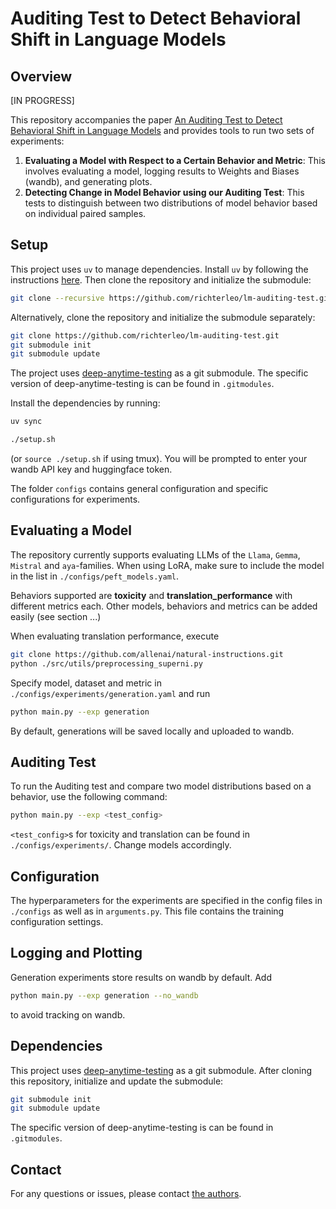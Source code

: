 # Auditing Test to Detect Behavioral Shift in Language Models

## Overview

[IN PROGRESS]

This repository accompanies the paper [An Auditing Test to Detect Behavioral Shift in Language Models](https://arxiv.org/abs/2410.19406) and provides tools to run two sets of experiments:


1. **Evaluating a Model with Respect to a Certain Behavior and Metric**: This involves evaluating a model, logging results to Weights and Biases (wandb), and generating plots.
2. **Detecting Change in Model Behavior using our Auditing Test**: This tests to distinguish between two distributions of model behavior based on individual paired samples.

## Setup

This project uses `uv` to manage dependencies. Install `uv` by following the instructions [here](https://docs.astral.sh/uv/getting-started/installation/). Then clone the repository and initialize the submodule:

```bash
git clone --recursive https://github.com/richterleo/lm-auditing-test.git
```
Alternatively, clone the repository and initialize the submodule separately:

```bash
git clone https://github.com/richterleo/lm-auditing-test.git
git submodule init
git submodule update
```
The project uses [deep-anytime-testing](https://github.com/tpandeva/deep-anytime-testing) as a git submodule. 
The specific version of deep-anytime-testing is can be found in `.gitmodules`.

Install the dependencies by running:
```bash
uv sync
```




```bash
./setup.sh
```
(or `source ./setup.sh` if using tmux). You will be prompted to enter your wandb API key and huggingface token.

The folder `configs` contains general configuration and specific configurations for experiments. 

## Evaluating a Model
The repository currently supports evaluating LLMs of the `Llama`, `Gemma`, `Mistral` and `aya`-families. When using LoRA, make sure to include the model in the list in `./configs/peft_models.yaml`. 

Behaviors supported are **toxicity** and **translation_performance** with different metrics each. Other models, behaviors and metrics can be added easily (see section ...)

When evaluating translation performance, execute 

```bash
git clone https://github.com/allenai/natural-instructions.git
python ./src/utils/preprocessing_superni.py
```

Specify model, dataset and metric in `./configs/experiments/generation.yaml` and run

```bash
python main.py --exp generation
```
By default, generations will be saved locally and uploaded to wandb. 

## Auditing Test 
To run the Auditing test and compare two model distributions based on a behavior, use the following command:

```bash
python main.py --exp <test_config>
```
`<test_config>`s for toxicity and translation can be found in `./configs/experiments/`. Change models accordingly. 

## Configuration
The hyperparameters for the experiments are specified in the config files in `./configs` as well as in `arguments.py`. This file contains the training configuration settings.


## Logging and Plotting

Generation experiments store results on wandb by default. Add

```bash
python main.py --exp generation --no_wandb
```
to avoid tracking on wandb.

## Dependencies

This project uses [deep-anytime-testing](https://github.com/tpandeva/deep-anytime-testing) as a git submodule. After cloning this repository, initialize and update the submodule:

```bash
git submodule init
git submodule update
```
The specific version of deep-anytime-testing is can be found in `.gitmodules`.

## Contact

For any questions or issues, please contact [the authors](leonie.richter.23@ucl.ac.uk).
